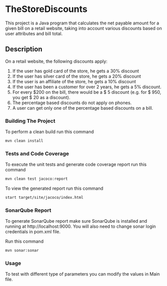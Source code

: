 # TheStoreDiscounts

This project is a Java program that calculates the net payable amount for a given bill on a retail website, taking into account various discounts based on user attributes and bill total.

## Description

On a retail website, the following discounts apply:
1.  If the user has gold card of the store, he gets a 30% discount
2.  If the user has silver card of the store, he gets a 20% discount
2. If the user is an affiliate of the store, he gets a 10% discount
3. If the user has been a customer for over 2 years, he gets a 5% discount.
4. For every $200 on the bill, there would be a $ 5 discount (e.g. for $ 950, you get $ 20
as a discount).
5. The percentage based discounts do not apply on phones.
6. A user can get only one of the percentage based discounts on a bill.



### Building The Project

To perform a clean build run this command

```bash
mvn clean install
```

### Tests and Code Coverage

To execute the unit tests and generate code coverage report run this command

```bash
mvn clean test jacoco:report
```

To view the generated report run this command

```bash
start target/site/jacoco/index.html
```

### SonarQube Report

To generate SonarQube report make sure SonarQube is installed and running at http://localhost:9000. You will also need to change sonar login credentials in pom.xml file. 

Run this command

```bash
mvn sonar:sonar
```

### Usage

To test with different type of parameters you can modify the values in Main file.
